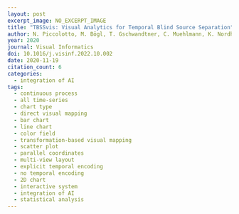 ```yaml
---
layout: post
excerpt_image: NO_EXCERPT_IMAGE
title: "TBSSvis: Visual Analytics for Temporal Blind Source Separation"
author: N. Piccolotto, M. Bögl, T. Gschwandtner, C. Muehlmann, K. Nordhausen, P. Filzmoser & S. Miksch
year: 2020
journal: Visual Informatics
doi: 10.1016/j.visinf.2022.10.002
date: 2020-11-19
citation_count: 6
categories:
  - integration of AI
tags:
  - continuous process
  - all time-series
  - chart type
  - direct visual mapping
  - bar chart
  - line chart
  - color field
  - transformation-based visual mapping
  - scatter plot
  - parallel coordinates
  - multi-view layout
  - explicit temporal encoding
  - no temporal encoding
  - 2D chart
  - interactive system
  - integration of AI
  - statistical analysis
---
```

